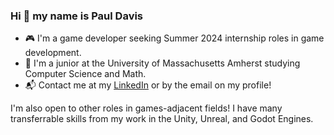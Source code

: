 ### Hi 👋 my name is Paul Davis
- 🎮 I'm a game developer seeking Summer 2024 internship roles in game development.
- 📖 I'm a junior at the University of Massachusetts Amherst studying Computer Science and Math.
- 📬 Contact me at my [LinkedIn](https://www.linkedin.com/in/paul-c-davis/) or by the email on my profile!

I'm also open to other roles in games-adjacent fields! I have many transferrable skills from my work in the Unity, Unreal, and Godot Engines.

<!--
**21pdavis/21pdavis** is a ✨ _special_ ✨ repository because its `README.md` (this file) appears on your GitHub profile.

Here are some ideas to get you started:

- 🔭 I’m currently working on ...
- 🌱 I’m currently learning ...
- 👯 I’m looking to collaborate on ...
- 🤔 I’m looking for help with ...
- 💬 Ask me about ...
- 📫 How to reach me: ...
- 😄 Pronouns: ...
- ⚡ Fun fact: ...
-->
